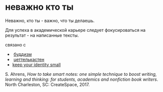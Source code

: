 # неважно кто ты
Неважно, кто ты - важно, что ты делаешь.

Для успеха в академической карьере следует фокусироваться на результат - на написанные тексты.

связано с

*    [буддизм](%D0%B1%D1%83%D0%B4%D0%B4%D0%B8%D0%B7%D0%BC)
*    [цеттелькастен](%D1%86%D0%B5%D1%82%D1%82%D0%B5%D0%BB%D1%8C%D0%BA%D0%B0%D1%81%D1%82%D0%B5%D0%BD)
*   [keep your identity small](keep%20your%20identity%20small)

S. Ahrens, _How to take smart notes: one simple technique to boost writing, learning and thinking: for students, academics and nonfiction book writers_. North Charleston, SC: CreateSpace, 2017.